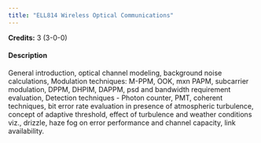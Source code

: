```yaml
---
title: "ELL814 Wireless Optical Communications"
---
```

**Credits:** 3 (3-0-0)

#### Description
General introduction, optical channel modeling, background noise calculations, Modulation techniques: M-PPM, OOK, mxn PAPM, subcarrier modulation, DPPM, DHPIM, DAPPM, psd and bandwidth requirement evaluation, Detection techniques - Photon counter, PMT, coherent techniques, bit error rate evaluation in presence of atmospheric turbulence, concept of adaptive threshold, effect of turbulence and weather conditions viz., drizzle, haze fog on error performance and channel capacity, link availability.
